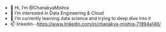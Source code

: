 - 👋 Hi, I’m @ChanakyaMishra
- 👀 I’m interested in Data Engineering & Cloud
- 🌱 I’m currently learning data science and trying to deep dive into it
- 📫 linkedin--https://www.linkedin.com/in/chanakya-mishra-71994a146/

<!---
ChanakyaMishra/ChanakyaMishra is a ✨ special ✨ repository because its `README.md` (this file) appears on your GitHub profile.
You can click the Preview link to take a look at your changes.
--->
